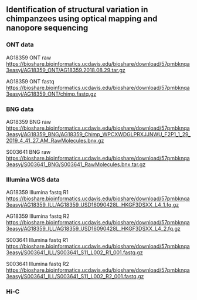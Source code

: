 ## Identification of structural variation in chimpanzees using optical mapping and nanopore sequencing


### ONT data
AG18359 ONT raw
https://bioshare.bioinformatics.ucdavis.edu/bioshare/download/57pmbknqa3easyj/AG18359_ONT/AG18359.2018.08.29.tar.gz

AG18359 ONT fastq
https://bioshare.bioinformatics.ucdavis.edu/bioshare/download/57pmbknqa3easyj/AG18359_ONT/chimp.fastq.gz

### BNG data
AG18359 BNG raw
https://bioshare.bioinformatics.ucdavis.edu/bioshare/download/57pmbknqa3easyj/AG18359_BNG/AG18359_Chimp_WPCXWDGLPRXJJNWU_F2P1_1_29_2019_4_41_27_AM_RawMolecules.bnx.gz

S003641 BNG raw
https://bioshare.bioinformatics.ucdavis.edu/bioshare/download/57pmbknqa3easyj/S003641_BNG/S003641_RawMolecules.bnx.tar.gz

### Illumina WGS data
AG18359 Illumina fastq R1
https://bioshare.bioinformatics.ucdavis.edu/bioshare/download/57pmbknqa3easyj/AG18359_ILL/AG18359_USD16090428L_HKGF3DSXX_L4_1.fq.gz

AG18359 Illumina fastq R2
https://bioshare.bioinformatics.ucdavis.edu/bioshare/download/57pmbknqa3easyj/AG18359_ILL/AG18359_USD16090428L_HKGF3DSXX_L4_2.fq.gz

S003641 Illumina fastq R1
https://bioshare.bioinformatics.ucdavis.edu/bioshare/download/57pmbknqa3easyj/S003641_ILL/S003641_S11_L002_R1_001.fastq.gz

S003641 Illumina fastq R2
https://bioshare.bioinformatics.ucdavis.edu/bioshare/download/57pmbknqa3easyj/S003641_ILL/S003641_S11_L002_R2_001.fastq.gz

### Hi-C
